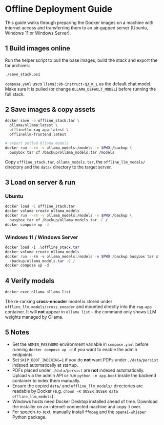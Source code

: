 # Offline Deployment Guide

This guide walks through preparing the Docker images on a machine with internet access and transferring them to an air‑gapped server (Ubuntu, Windows 11 or Windows Server).

## 1 Build images online

Run the helper script to pull the base images, build the stack and export the
tar archives:

```bash
./save_stack.ps1
```

`compose.yaml` uses `llama3:8b-instruct-q3_K_L` as the default chat model. Make
sure it is pulled (or change `OLLAMA_DEFAULT_MODEL`) before running the full
stack.

## 2 Save images & copy assets

```bash
docker save -o offline_stack.tar \
  ollama/ollama:latest \
  offlinellm-rag-app:latest \
  offlinellm-frontend:latest

# export pulled Ollama models
docker run --rm -v ollama_models:/models -v $PWD:/backup \
  busybox tar cf /backup/ollama_models.tar /models
```
Copy `offline_stack.tar`, `ollama_models.tar`, the `offline_llm_models/` directory and the `data/` directory to the target server.

## 3 Load on server & run

### Ubuntu

```bash
docker load -i offline_stack.tar
docker volume create ollama_models
docker run --rm -v ollama_models:/models -v $PWD:/backup \
  busybox tar xf /backup/ollama_models.tar -C /
docker compose up -d
```

### Windows 11 / Windows Server

```powershell
docker load -i .\offline_stack.tar
docker volume create ollama_models
docker run --rm -v ollama_models:/models -v $PWD:/backup busybox tar xf \
  /backup/ollama_models.tar -C /
docker compose up -d
```

## 4 Verify models

```bash
docker exec ollama ollama list
```

The re-ranking **cross-encoder** model is stored under
`offline_llm_models/cross_encoder` and mounted directly into the
`rag-app` container. It will **not** appear in `ollama list` – the command
only shows LLM weights managed by Ollama.

## 5 Notes

- Set the `ADMIN_PASSWORD` environment variable in `compose.yaml` before
  running `docker compose up -d` if you want to enable the admin endpoints.
- Set `SKIP_BOOT_INDEXING=1` if you do **not** want PDFs under `./data/persist`
  indexed automatically at startup.
- PDFs placed under `./data/persist` are **not** indexed automatically.
  Upload via the admin API or run `python -m app.boot` inside the backend
  container to index them manually.
- Ensure the copied `data/` and `offline_llm_models/` directories are
  readable by Docker (e.g. `chown -R $USER:$USER data offline_llm_models`).
- Windows hosts need Docker Desktop installed ahead of time. Download the
  installer on an internet-connected machine and copy it over.
- For speech-to-text, manually install `ffmpeg` and the `openai-whisper`
  Python package.
